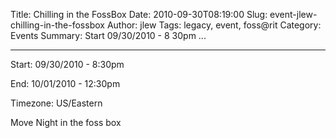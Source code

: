 Title: Chilling in the FossBox
Date: 2010-09-30T08:19:00
Slug: event-jlew-chilling-in-the-fossbox
Author: jlew
Tags: legacy, event, foss@rit
Category: Events
Summary: Start  09/30/2010 - 8 30pm ... 

---
Start: 09/30/2010 - 8:30pm

End: 10/01/2010 - 12:30pm

Timezone: US/Eastern

Move Night in the foss box

